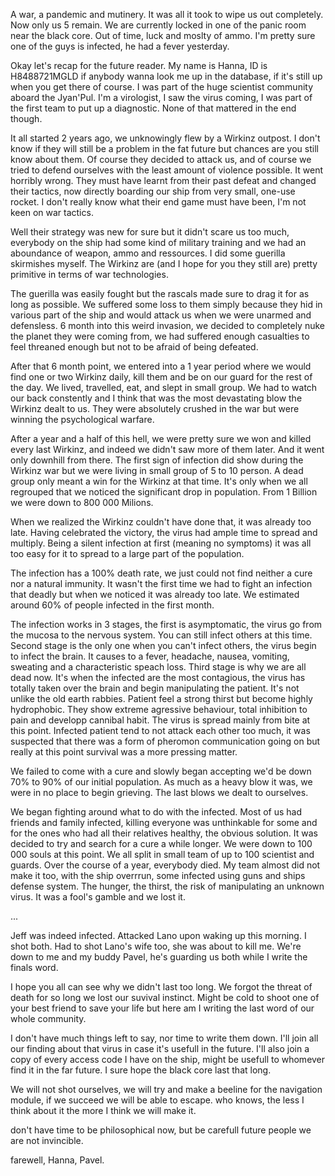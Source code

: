 A war, a pandemic and mutinery. It was all it took to wipe us out completely. Now only us 5 remain. We are currently locked in one of the panic room near the black core. Out of time, luck and moslty of ammo. I'm pretty sure one of the guys is infected, he had a fever yesterday.

Okay let's recap for the future reader.
My name is Hanna, ID is H8488721MGLD if anybody wanna look me up in the database, if it's still up when you get there of course. I was part of the huge scientist community aboard the Jyan'Pul. I'm a virologist, I saw the virus coming, I was part of the first team to put up a diagnostic. None of that mattered in the end though.

It all started 2 years ago, we unknowingly flew by a Wirkinz outpost. I don't know if they will still be a problem in the fat future but chances are you still know about them.
Of course they decided to attack us, and of course we tried to defend ourselves with the least amount of violence possible. It went horribly wrong. They must have learnt from their past defeat and changed their tactics, now directly boarding our ship from very small, one-use rocket. I don't really know what their end game must have been, I'm not keen on war tactics.

Well their strategy was new for sure but it didn't scare us too much, everybody on the ship had some kind of military training and we had an aboundance of weapon, ammo and ressources. I did some guerilla skirmishes myself. The Wirkinz are (and I hope for you they still are) pretty primitive in terms of war technologies.

The guerilla was easily fought but the rascals made sure to drag it for as long as possible. We suffered some loss to them simply because they hid in various part of the ship and would attack us when we were unarmed and defensless. 6 month into this weird invasion, we decided to completely nuke the planet they were coming from, we had suffered enough casualties to feel threaned enough but not to be afraid of being defeated. 

After that 6 month point, we entered into a 1 year period where we would find one or two Wirkinz daily, kill them and be on our guard for the rest of the day. We lived, travelled, eat, and slept in small group. We had to watch our back constently and I think that was the most devastating blow the Wirkinz dealt to us. They were absolutely crushed in the war but were winning the psychological warfare.

After a year and a half of this hell, we were pretty sure we won and killed every last Wirkinz, and indeed we didn't saw more of them later. And it went only downhill from there. The first sign of infection did show during the Wirkinz war but we were living in small group of 5 to 10 person. A dead group only meant a win for the Wirkinz at that time. It's only when we all regrouped that we noticed the significant drop in population. From 1 Billion we were down to 800 000 Milions.

When we realized the Wirkinz couldn't have done that, it was already too late. Having celebrated the victory, the virus had ample time to spread and multiply. Being a silent infection at first (meaning no symptoms) it was all too easy for it to spread to a large part of the population.

The infection has a 100% death rate, we just could not find neither a cure nor a natural immunity. It wasn't the first time we had to fight an infection that deadly but when we noticed it was already too late. We estimated around 60% of people infected in the first month.

The infection works in 3 stages, the first is asymptomatic, the virus go from the mucosa to the nervous system. You can still infect others at this time.
Second stage is the only one when you can't infect others, the virus begin to infect the brain. It causes to a fever, headache, nausea, vomiting, sweating and a characteristic speach loss.
Third stage is why we are all dead now. It's when the infected are the most contagious, the virus has totally taken over the brain and begin manipulating the patient. It's not unlike the old earth rabbies. Patient feel a strong thirst but become highly hydrophobic. They show extreme agressive behaviour, total inhibition to pain and developp cannibal habit. The virus is spread mainly from bite at this point. Infected patient tend to not attack each other too much, it was suspected that there was a form of pheromon communication going on but really at this point survival was a more pressing matter.

We failed to come with a cure and slowly began accepting we'd be down 70% to 90% of our initial population. As much as a heavy blow it was, we were in no place to begin grieving. 
The last blows we dealt to ourselves. 

We began fighting around what to do with the infected. Most of us had friends and family infected, killing everyone was unthinkable for some and for the ones who had all their relatives healthy, the obvious solution.
It was decided to try and search for a cure a while longer. We were down to 100 000 souls at this point. We all split in small team of up to 100 scientist and guards. Over the course of a year, everybody died. My team almost did not make it too, with the ship overrrun, some infected using guns and ships defense system. The hunger, the thirst, the risk of manipulating an unknown virus. It was a fool's gamble and we lost it.

...

Jeff was indeed infected. Attacked Lano upon waking up this morning. I shot both. Had to shot Lano's wife too, she was about to kill me. We're down to me and my buddy Pavel, he's guarding us both while I write the finals word.

I hope you all can see why we didn't last too long. We forgot the threat of death for so long we lost our suvival instinct. Might be cold to shoot one of your best friend to save your life but here am I writing the last word of our whole community.

I don't have much things left to say, nor time to write them down. I'll join all our finding about that virus in case it's usefull in the future. I'll also join a copy of every access code I have on the ship, might be usefull to whomever find it in the far future. I sure hope the black core last that long.

We will not shot ourselves, we will try and make a beeline for the navigation module, if we succeed we will be able to escape. 
who knows, 
the less I think about it the more 
I think we will 
make it.

don't have time to be philosophical now,
but be carefull future people we are not invincible.

farewell, 
Hanna, Pavel.